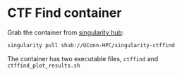 # CTF Find container

Grab the container from [singularity hub](https://singularity-hub.org/):

``` bash
singularity pull shub://UConn-HPC/singularity-ctffind
```

The container has two executable files,
`ctffind` and `ctffind_plot_results.sh`
